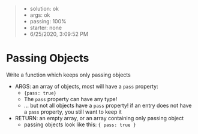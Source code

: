 <!-- BEGIN REPORT -->
> - solution: ok 
> - args: ok 
> - passing: 100% 
> - starter: none 
> - 6/25/2020, 3:09:52 PM
<!-- END REPORT -->

# Passing Objects

Write a function which keeps only passing objects

- ARGS: an array of objects, most will have a `pass` property:
  - `{pass: true}`
  - The `pass` property can have any type!
  - ... but not all objects have a `pass` property! if an entry does not have a `pass` property, you still want to keep it
- RETURN: an empty array, or an array containing only passing object
  - passing objects look like this: `{ pass: true }`

